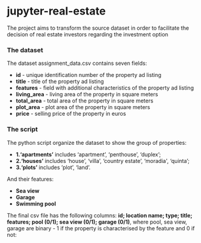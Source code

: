 # jupyter-real-estate
The project aims to transform the source dataset in order to facilitate the decision of real estate investors regarding the investment option

### The dataset

The dataset assignment_data.csv contains seven fields:
- **id** - unique identification number of the property ad listing
- **title** - title of the property ad listing
- **features** - field with additional characteristics of the property ad listing
- **living_area** - living area of the property in square meters
- **total_area** - total area of the property in square meters
- **plot_area** - plot area of the property in square meters
- **price** - selling price of the property in euros

### The script

The python script organize the dataset to show the group of properties:
- **1.‘apartments’** includes ‘apartment’, ‘penthouse’, ‘duplex’;
- **2.‘houses’** includes ‘house’, ‘villa’, ‘country estate’, ‘moradia', ‘quinta’;
- **3.‘plots’** includes ’plot’, ‘land’.

And their features:
- **Sea view**
- **Garage**
- **Swimming pool**

The final csv file has the following columns: **id; location name; type; title; features; pool (0/1); sea view (0/1); garage (0/1)**, where pool, sea view, garage are binary - 1 if the property is characterised by the feature and 0 if not:
